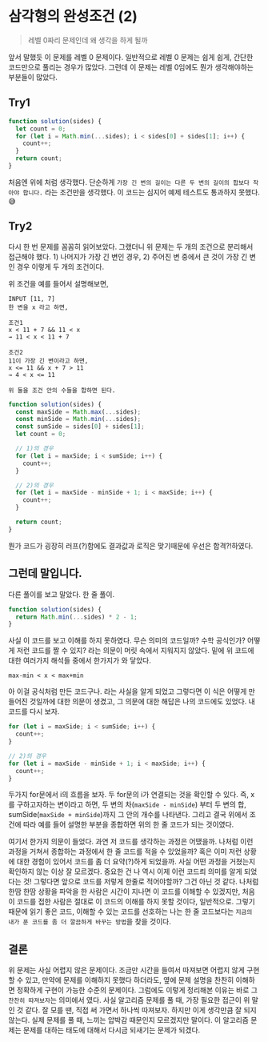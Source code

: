 # 삼각형의 완성조건 (2)

> 레벨 0짜리 문제인데 왜 생각을 하게 될까

앞서 말했듯 이 문제를 레벨 0 문제이다. 일반적으로 레벨 0 문제는 쉽게 쉽게, 간단한 코드만으로 풀리는 경우가 많았다. 그런데 이 문제는 레벨 0임에도 뭔가 생각해야하는 부분들이 많았다.

## Try1

```js
function solution(sides) {
  let count = 0;
  for (let i = Math.min(...sides); i < sides[0] + sides[1]; i++) {
    count++;
  }
  return count;
}
```

처음엔 위에 처럼 생각했다. 단순하게 `가장 긴 변의 길이는 다른 두 변의 길이의 합보다 작아야 합니다.` 라는 조건만을 생각했다. 이 코드는 심지어 예제 테스트도 통과하지 못했다. 😅

## Try2

다시 한 번 문제를 꼼꼼히 읽어보았다. 그랬더니 위 문제는 두 개의 조건으로 분리해서 접근해야 했다. 1) 나머지가 가장 긴 변인 경우, 2) 주어진 변 중에서 큰 것이 가장 긴 변인 경우 이렇게 두 개의 조건이다.

위 조건을 예를 들어서 설명해보면,

```
INPUT [11, 7]
한 변을 x 라고 하면,

조건1
x < 11 + 7 && 11 < x
→ 11 < x < 11 + 7

조건2
11이 가장 긴 변이라고 하면,
x <= 11 && x + 7 > 11
→ 4 < x <= 11

위 둘을 조건 안의 수들을 합하면 된다.
```

```js
function solution(sides) {
  const maxSide = Math.max(...sides);
  const minSide = Math.min(...sides);
  const sumSide = sides[0] + sides[1];
  let count = 0;

  // 1)의 경우
  for (let i = maxSide; i < sumSide; i++) {
    count++;
  }

  // 2)의 경우
  for (let i = maxSide - minSide + 1; i < maxSide; i++) {
    count++;
  }

  return count;
}
```

뭔가 코드가 굉장히 러프(?)함에도 결과값과 로직은 맞기때문에 우선은 합격?!하였다.

## 그런데 말입니다.

다른 풀이를 보고 말았다. 한 줄 풀이.

```js
function solution(sides) {
  return Math.min(...sides) * 2 - 1;
}
```

사실 이 코드를 보고 이해를 하지 못하였다. 무슨 의미의 코드일까? 수학 공식인가? 어떻게 저런 코드를 짤 수 있지? 라는 의문이 머릿 속에서 지워지지 않았다. 밑에 위 코드에 대한 여러가지 해석들 중에서 한가지가 와 닿았다.

`max-min < x < max+min`

아 이걸 공식처럼 만든 코드구나. 라는 사실을 알게 되었고 그렇다면 이 식은 어떻게 만들어진 것일까에 대한 의문이 생겼고, 그 의문에 대한 해답은 나의 코드에도 있었다. 내 코드를 다시 보자.

```js
for (let i = maxSide; i < sumSide; i++) {
  count++;
}

// 2)의 경우
for (let i = maxSide - minSide + 1; i < maxSide; i++) {
  count++;
}
```

두가지 for문에서 i의 흐름을 보자. 두 for문의 i가 연결되는 것을 확인할 수 있다. 즉, x를 구하고자하는 변이라고 하면, 두 변의 차(`maxSide - minSide`) 부터 두 변의 합, sumSide(`maxSide + minSide`)까지 그 안의 개수를 나타낸다. 그리고 결국 위에서 조건에 따라 예를 들어 설명한 부분을 종합하면 위의 한 줄 코드가 되는 것이였다.

여기서 한가지 의문이 들었다. 과연 저 코드를 생각하는 과정은 어땠을까. 나처럼 이런 과정을 거쳐서 종합하는 과정에서 한 줄 코드를 적을 수 있었을까? 혹은 이미 저런 상황에 대한 경험이 있어서 코드를 좀 더 요약(?)하게 되었을까. 사실 어떤 과정을 거쳤는지 확인하지 않는 이상 잘 모르겠다. 중요한 건 나 역시 이제 이런 코드릐 의미를 알게 되었다는 것! 그렇다면 앞으로 코드를 저렇게 한줄로 적어야할까? 그건 아닌 것 같다. 나처럼 한땀 한땀 상황을 파악을 한 사람은 시간이 지나면 이 코드를 이해할 수 있겠지만, 처음 이 코드를 접한 사람은 절대로 이 코드의 이해를 하지 못할 것이다, 일반적으로. 그렇기 때문에 읽기 좋은 코드, 이해할 수 있는 코드를 선호하는 나는 한 줄 코드보다는 `지금의 내가 푼 코드를 좀 더 깔끔하게 바꾸는 방법`을 찾을 것이다.

## 결론

위 문제는 사실 어렵지 않은 문제이다. 조금만 시간을 들여서 따져보면 어렵지 않게 구현할 수 있고, 만약에 문제를 이해하지 못했다 하더라도, 옆에 문제 설명을 찬찬히 이해하면 정확하게 구현이 가능한 수준의 문제이다. 그럼에도 이렇게 정리해본 이유는 바로 그 `찬찬히 따져보자`는 의미에서 였다. 사실 알고리즘 문제를 풀 때, 가장 필요한 접근이 위 말인 것 같다. 잘 모를 땐, 직접 써 가면서 하나씩 따져보자. 하지만 이게 생각만큼 잘 되지않는다. 실제 문제를 풀 때, 느끼는 압박감 때문인지 모르겠지만 말이다. 이 알고리즘 문제는 문제를 대하는 태도에 대해서 다시금 되새기는 문제가 되겠다.
